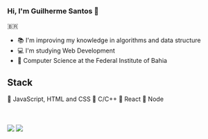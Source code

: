 ### Hi, I'm Guilherme Santos 👋
🇧🇷
- 📚 I'm improving my knowledge in algorithms and data structure
- 💻 I'm studying Web Development
- 🏫 Computer Science at the Federal Institute of Bahia
<h2>Stack</h2>
🔴 JavaScript, HTML and CSS
🔴 C/C++
🔴 React
🔴 Node
<br><br><br><br>
<div> 
  <a href = "mailto:guilhermejeffofc@gmail.com"><img src="https://img.shields.io/badge/-Gmail-%23333?style=for-the-badge&logo=gmail&logoColor=white" target="_blank"></a>
  <a href="https://www.linkedin.com/in/guilherme-santos-8512a1176/" target="_blank"><img src="https://img.shields.io/badge/-LinkedIn-%230077B5?style=for-the-badge&logo=linkedin&logoColor=white" target="_blank"></a>  
</div>
